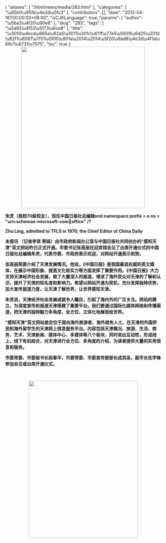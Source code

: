 {
    "aliases": [
        "/html/news/media/283.html"
    ],
    "categories": [
        "\u65b0\u95fb\u4e2d\u5fc3"
    ],
    "contributors": [],
    "date": "2012-04-18T00:00:00+08:00",
    "isCJKLanguage": true,
    "params": {
        "author": "\u5ba3\u4f20\u90e8"
    },
    "slug": "283",
    "tags": [
        "\u5a92\u4f53\u5173\u6ce8"
    ],
    "title": "\u3010\u4eca\u665a\u62a5\u3011\u201c\u611f\u77e5\u5929\u6d25\u201d\u82f1\u6587\u7f51\u5f00\u901a\u2014\u2014\u5f20\u9ad8\u4e3d\u4f1a\u89c1\u6731\u7075",
    "toc": true
}
**<img
    src="https://cdn.tfls.online/mirror/full/f514312096d433ee0e426470e22ad2ed0858e44e.jpg"
    style="display:block;margin-left:auto;margin-right:auto;"
    decoding="async"
    fetchpriority="auto"
    loading="lazy"
    height="523"
    width="400"
/>**

**朱灵（我校70级校友），现任中国日报社总编辑xml:namespace prefix = o ns = "urn:schemas-microsoft-com:office:office" /?**

**Zhu Ling, admitted to TFLS in 1970, the Chief Editor of China Daily**

**本报讯 （记者李贤 蒋娟）由市政府新闻办公室与中国日报社共同创办的“感知天津”英文网站昨日正式开通。市委书记张高丽在迎宾馆会见了出席开通仪式的中国日报社总编辑朱灵，代表市委、市政府表示欢迎，对网站开通表示祝贺。**

**张高丽简要介绍了天津发展情况。他说，《中国日报》是我国最具权威的英文媒体，在展示中国形象、提高文化软实力等方面发挥了重要作用。《中国日报》大力支持天津经济社会发展，做了大量深入的报道，增进了海外受众对天津的了解和认识，提升了天津的知名度和影响力。希望以网站开通为契机，充分发挥独特优势，加大宣传报道力度，让天津了解世界，让世界感知天津。**

**朱灵说，天津经济社会发展成就令人瞩目，引起了海内外的广泛关注。网站的建立，为深度宣传和报道天津搭建了重要平台。我们要通过国际化媒体网络和传播渠道，把天津的独特魅力多角度、全方位、立体化地展现给世界。**

**“感知天津”英文网站是定位于面向海外旅游者、海外商务人士、在天津的外国侨民和海外留学生的天津网上信息服务平台。内容包括天津概况、旅游、生活、商务、艺术、天津新闻、媒体中心、多媒体等八个板块，同时突出互动性，形成线上、线下有机结合，对天津进行全方位、多角度的介绍，为读者提供大量的实用信息和服务。**

**市委常委、市委秘书长段春华，市委常委、市委宣传部部长成其圣，副市长任学锋参加会见或出席开通仪式。**

 

**<img
    src="https://cdn.tfls.online/mirror/full/fe544521f9ce8ee88344cbb26d79d6988f4ecf61.jpg"
    style="display:block;margin-left:auto;margin-right:auto;"
    decoding="async"
    fetchpriority="auto"
    loading="lazy"
    height="509"
    width="353"
/>**

